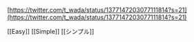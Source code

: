 
[https://twitter.com/t_wada/status/1377147203077111814?s=21](https://twitter.com/t_wada/status/1377147203077111814?s=21)

[[Easy]]
[[Simple]]
[[シンプル]]
